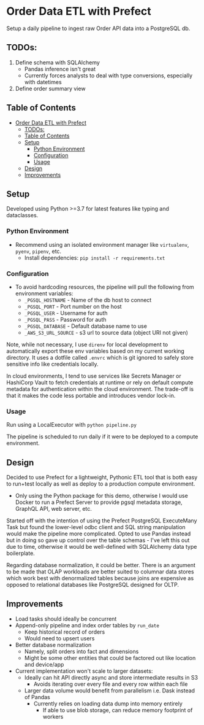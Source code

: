 # Order Data ETL with Prefect
Setup a daily pipeline to ingest raw Order API data into a PostgreSQL db.

## TODOs:
1. Define schema with SQLAlchemy
   + Pandas inference isn't great
   + Currently forces analysts to deal with type conversions, especially with datetimes
2. Define order summary view

## Table of Contents
- [Order Data ETL with Prefect](#order-data-etl-with-prefect)
  - [TODOs:](#todos)
  - [Table of Contents](#table-of-contents)
  - [Setup](#setup)
    - [Python Environment](#python-environment)
    - [Configuration](#configuration)
    - [Usage](#usage)
  - [Design](#design)
  - [Improvements](#improvements)

## Setup
Developed using Python >=3.7 for latest features like typing and dataclasses.

### Python Environment
+ Recommend using an isolated environment manager like `virtualenv`, `pyenv`, `pipenv`, etc.
  + Install dependencies: `pip install -r requirements.txt`

### Configuration
+ To avoid hardcoding resources, the pipeline will pull the following from environment variables:
  + `_PGSQL_HOSTNAME` - Name of the db host to connect
  + `_PGSQL_PORT` - Port number on the host
  + `_PGSQL_USER` - Username for auth
  + `_PGSQL_PASS` - Password for auth
  + `_PGSQL_DATABASE` - Default database name to use
  + `_AWS_S3_URL_SOURCE` - s3 url to source data (object URI not given)

Note, while not necessary, I use `direnv` for local development to automatically export these env variables based on my current working directory. It uses a dotfile called `.envrc` which is git ignored to safely store sensitive info like credentials locally.

In cloud environments, I tend to use services like Secrets Manager or HashiCorp Vault to fetch credentials at runtime or rely on default compute metadata for authentication within the cloud environment. The trade-off is that it makes the code less portable and introduces vendor lock-in.

### Usage
Run using a LocalExecutor with `python pipeline.py`

The pipeline is scheduled to run daily if it were to be deployed to a compute environment.

## Design
Decided to use Prefect for a lightweight, Pythonic ETL tool that is both easy to run+test locally as well as deploy to a production compute environment.
+ Only using the Python package for this demo, otherwise I would use Docker to run a Prefect Server to provide pgsql metadata storage, GraphQL API, web server, etc.

Started off with the intention of using the Prefect PostgreSQL ExecuteMany Task but found the lower-level odbc client and SQL string manipulation would make the pipeline more complicated. Opted to use Pandas instead but in doing so gave up control over the table schemas - I've left this out due to time, otherwise it would be well-defined with SQLAlchemy data type boilerplate.

Regarding database normalization, it could be better. There is an argument to be made that OLAP workloads are better suited to columnar data stores which work best with denormalized tables because joins are expensive as opposed to relational databases like PostgreSQL designed for OLTP.

## Improvements
+ Load tasks should ideally be concurrent
+ Append-only pipeline and index order tables by `run_date`
  + Keep historical record of orders
  + Would need to upsert users
+ Better database normalization
  + Namely, split orders into fact and dimensions
  + Might be some other entities that could be factored out like location and device/app
+ Current implementation won't scale to larger datasets:
  + Ideally can hit API directly async and store intermediate results in S3
    + Avoids iterating over every file and every row within each file
  + Larger data volume would benefit from parallelism i.e. Dask instead of Pandas
    + Currently relies on loading data dump into memory entirely
      + If able to use blob storage, can reduce memory footprint of workers
